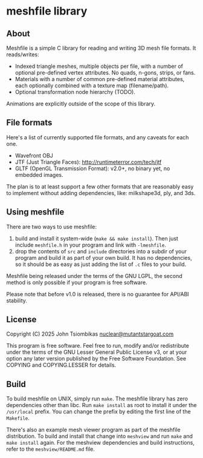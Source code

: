 meshfile library
================

About
-----
Meshfile is a simple C library for reading and writing 3D mesh file formats. It
reads/writes:

 - Indexed triangle meshes, multiple objects per file, with a number of optional
   pre-defined vertex attributes. No quads, n-gons, strips, or fans.
 - Materials with a number of common pre-defined material attributes, each
   optionally combined with a texture map (filename/path).
 - Optional transformation node hierarchy (TODO).

Animations are explicitly outside of the scope of this library.

File formats
------------
Here's a list of currently supported file formats, and any caveats for each one.

 - Wavefront OBJ
 - JTF (Just Triangle Faces): http://runtimeterror.com/tech/jtf
 - GLTF (OpenGL Transmission Format): v2.0+, no binary yet, no embedded images.

The plan is to at least support a few other formats that are reasonably easy to
implement without adding dependencies, like: milkshape3d, ply, and 3ds.

Using meshfile
--------------
There are two ways to use meshfile:
 1. build and install it system-wide (`make && make install`). Then just include
    `meshfile.h` in your program and link with `-lmeshfile`.
 2. drop the contents of `src` and `include` directories into a subdir of your
    program and build it as part of your own build. It has no dependencies, so
    it should be as easy as just adding the list of `.c` files to your build.

Meshfile being released under the terms of the GNU LGPL, the second method is
only possible if your program is free software.

Please note that before v1.0 is released, there is no guarantee for API/ABI
stability.

License
-------
Copyright (C) 2025 John Tsiombikas <nuclear@mutantstargoat.com>

This program is free software. Feel free to run, modify and/or redistribute
under the terms of the GNU Lesser General Public License v3, or at your option
any later version published by the Free Software Foundation. 
See COPYING and COPYING.LESSER for details.

Build
-----
To build meshfile on UNIX, simply run `make`. The meshfile library has zero
dependencies other than libc. Run `make install` as root to install it under the
`/usr/local` prefix. You can change the prefix by editing the first line of the
`Makefile`.

There's also an example mesh viewer program as part of the meshfile
distribution. To build and install that change into `meshview` and run `make`
and `make install` again. For the meshview dependencies and build instructions,
refer to the `meshview/README.md` file.
